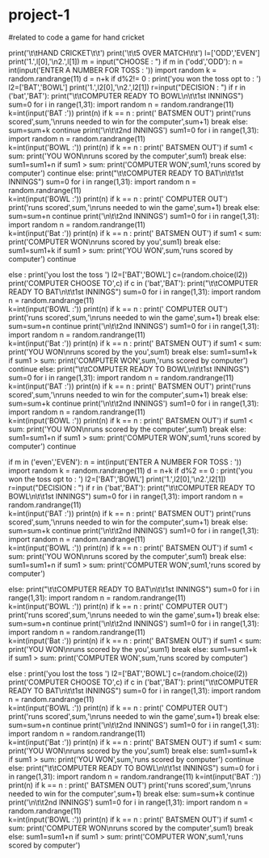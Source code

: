 # project-1
#related to  code a game for hand cricket

print('\t\tHAND CRICKET\t\t')
print('\t\t5 OVER MATCH\t\t')
l=['ODD','EVEN']
print('1.',l[0],'\n2.',l[1])
m = input("CHOOSE : ")
if m in ('odd','ODD'):
 n = int(input('ENTER A NUMBER FOR TOSS : '))
 import random
 k = random.randrange(11)
 d = n+k
 if d%2!= 0 :
  print('you won the toss opt to : ')
  l2=['BAT','BOWL']
  print('1.',l2[0],'\n2.',l2[1])
  r=input("DECISION : ")
  if r in ('bat','BAT'):
      print("\t\tCOMPUTER READY TO BOWL\n\t\t1st INNINGS")
      sum=0
      for i in range(1,31):
       import random
       n = random.randrange(11)   
       k=int(input('BAT :'))
       print(n)
       if k == n :
        print(' BATSMEN OUT')
        print('runs scored',sum,'\nruns needed to win for the computer',sum+1)
        break
       else:
           sum=sum+k
           continue
       print('\n\t\t2nd INNINGS') 
      sum1=0
      for i in range(1,31):
       import random
       n = random.randrange(11)   
       k=int(input('BOWL :'))
       print(n)
       if k == n :
        print(' BATSMEN OUT')
        if sum1 < sum:
            print('YOU WON\nruns scored by the computer',sum1)
        break
       else:
           sum1=sum1+n
           if sum1 > sum:
               print('COMPUTER WON',sum1,'runs scored by computer')
           continue
  else:
       print("\t\tCOMPUTER READY TO BAT\n\t\t1st INNINGS")
       sum=0
       for i in range(1,31):
        import random
        n = random.randrange(11)   
        k=int(input('BOWL :'))
        print(n)
        if k == n :
         print(' COMPUTER OUT')
         print('runs scored',sum,'\nruns needed to win the game',sum+1)
         break
        else:
           sum=sum+n
           continue
        print('\n\t\t2nd INNINGS') 
       sum1=0
       for i in range(1,31):
        import random
        n = random.randrange(11)   
        k=int(input('Bat :'))
        print(n)
        if k == n :
         print(' BATSMEN OUT')
         if sum1 < sum:
             print('COMPUTER WON\nruns scored by you',sum1)
         break
        else:
            sum1=sum1+k
            if sum1 > sum:
               print('YOU WON',sum,'runs scored by computer')
            continue
      
 else  :
  print('you lost the toss ')
  l2=['BAT','BOWL']
  c=(random.choice(l2))
  print('COMPUTER CHOOSE TO',c)
  if c in ('bat','BAT'):
       print("\t\tCOMPUTER READY TO BAT\n\t\t1st INNINGS")
       sum=0
       for i in range(1,31):
        import random
        n = random.randrange(11)   
        k=int(input('BOWL :'))
        print(n)
        if k == n :
         print(' COMPUTER OUT')
         print('runs scored',sum,'\nruns needed to win the game',sum+1)
         break
        else:
           sum=sum+n
           continue
        print('\n\t\t2nd INNINGS') 
       sum1=0
       for i in range(1,31):
        import random
        n = random.randrange(11)   
        k=int(input('Bat :'))
        print(n)
        if k == n :
         print(' BATSMEN OUT')
         if sum1 < sum:
             print('YOU WON\nruns scored by the you',sum1)
         break
        else:
            sum1=sum1+k
            if sum1 > sum:
               print('COMPUTER WON',sum,'runs scored by computer')
            continue
  else:
   print("\t\tCOMPUTER READY TO BOWL\n\t\t1st INNINGS")
   sum=0
   for i in range(1,31):
    import random
    n = random.randrange(11)
    k=int(input('BAT :'))
    print(n)
    if k == n :
     print(' BATSMEN OUT')
     print('runs scored',sum,'\nruns needed to win for the computer',sum+1)
     break
    else:
     sum=sum+k
     continue
    print('\n\t\t2nd INNINGS') 
    sum1=0
    for i in range(1,31):
     import random
     n = random.randrange(11)   
     k=int(input('BOWL :'))
     print(n)
     if k == n :
      print(' BATSMEN OUT')
      if sum1 < sum:
       print('YOU WON\nruns scored by the computer',sum1)
       break
     else:
        sum1=sum1+n
        if sum1 > sum:
         print('COMPUTER WON',sum1,'runs scored by computer')
         continue
      
if m in ('even','EVEN'):
 n = int(input('ENTER A NUMBER FOR TOSS : '))
 import random
 k = random.randrange(11)
 d = n+k
 if d%2 == 0 :
  print('you won the toss opt to : ')
  l2=['BAT','BOWL']
  print('1.',l2[0],'\n2.',l2[1])
  r=input("DECISION : ")
  if r in ('bat','BAT'):
      print("\t\tCOMPUTER READY TO BOWL\n\t\t1st INNINGS")
      sum=0
      for i in range(1,31):
       import random
       n = random.randrange(11)   
       k=int(input('BAT :'))
       print(n)
       if k == n :
        print(' BATSMEN OUT')
        print('runs scored',sum,'\nruns needed to win for the computer',sum+1)
        break
       else:
           sum=sum+k
           continue
       print('\n\t\t2nd INNINGS') 
      sum1=0
      for i in range(1,31):
       import random
       n = random.randrange(11)   
       k=int(input('BOWL :'))
       print(n)
       if k == n :
        print(' BATSMEN OUT')
        if sum1 < sum:
            print('YOU WON\nruns scored by the computer',sum1)
        break
       else:
           sum1=sum1+n
           if sum1 > sum:
               print('COMPUTER WON',sum1,'runs scored by computer')
           
  else:
       print("\t\tCOMPUTER READY TO BAT\n\t\t1st INNINGS")
       sum=0
       for i in range(1,31):
        import random
        n = random.randrange(11)   
        k=int(input('BOWL :'))
        print(n)
        if k == n :
         print(' COMPUTER OUT')
         print('runs scored',sum,'\nruns needed to win the game',sum+1)
         break
        else:
           sum=sum+n
           continue
        print('\n\t\t2nd INNINGS') 
       sum1=0
       for i in range(1,31):
        import random
        n = random.randrange(11)   
        k=int(input('Bat :'))
        print(n)
        if k == n :
         print(' BATSMEN OUT')
         if sum1 < sum:
             print('YOU WON\nruns scored by the you',sum1)
         break
        else:
            sum1=sum1+k
            if sum1 > sum:
               print('COMPUTER WON',sum,'runs scored by computer')
   
 else  :
  print('you lost the toss ')
  l2=['BAT','BOWL']
  c=(random.choice(l2))
  print('COMPUTER CHOOSE TO',c)
  if c in ('bat','BAT'):
       print("\t\tCOMPUTER READY TO BAT\n\t\t1st INNINGS")
       sum=0
       for i in range(1,31):
        import random
        n = random.randrange(11)   
        k=int(input('BOWL :'))
        print(n)
        if k == n :
         print(' COMPUTER OUT')
         print('runs scored',sum,'\nruns needed to win the game',sum+1)
         break
        else:
           sum=sum+n
           continue
        print('\n\t\t2nd INNINGS') 
       sum1=0
       for i in range(1,31):
        import random
        n = random.randrange(11)   
        k=int(input('Bat :'))
        print(n)
        if k == n :
         print(' BATSMEN OUT')
         if sum1 < sum:
             print('YOU WON\nruns scored by the you',sum1)
         break
        else:
            sum1=sum1+k
            if sum1 > sum:
               print('YOU  WON',sum,'runs scored by computer')
            continue
  else:
   print("\t\tCOMPUTER READY TO BOWL\n\t\t1st INNINGS")
   sum=0
   for i in range(1,31):
    import random
    n = random.randrange(11)
    k=int(input('BAT :'))
    print(n)
    if k == n :
     print(' BATSMEN OUT')
     print('runs scored',sum,'\nruns needed to win for the computer',sum+1)
     break
    else:
     sum=sum+k
     continue
    print('\n\t\t2nd INNINGS') 
    sum1=0
    for i in range(1,31):
     import random
     n = random.randrange(11)   
     k=int(input('BOWL :'))
     print(n)
     if k == n :
      print(' BATSMEN OUT')
      if sum1 < sum:
       print('COMPUTER WON\nruns scored by the computer',sum1)
       break
     else:
        sum1=sum1+n
        if sum1 > sum:
         print('COMPUTER WON',sum1,'runs scored by computer')
         
  


